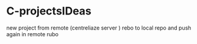 # C-projectsIDeas
new project from remote (centreliaze server ) rebo to  local repo and push again in remote rubo
